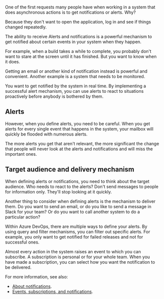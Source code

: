 One of the first requests many people have when working in a system that does asynchronous actions is to get notifications or alerts. Why?

Because they don't want to open the application, log in and see if things changed repeatedly.

The ability to receive Alerts and notifications is a powerful mechanism to get notified about certain events in your system when they happen.

For example, when a build takes a while to complete, you probably don't want to stare at the screen until it has finished. But you want to know when it does.

Getting an email or another kind of notification instead is powerful and convenient. Another example is a system that needs to be monitored.

You want to get notified by the system in real time. By implementing a successful alert mechanism, you can use alerts to react to situations proactively before anybody is bothered by them.

## Alerts

However, when you define alerts, you need to be careful. When you get alerts for every single event that happens in the system, your mailbox will quickly be flooded with numerous alerts.

The more alerts you get that aren't relevant, the more significant the change that people will never look at the alerts and notifications and will miss the important ones.

## Target audience and delivery mechanism

When defining alerts or notifications, you need to think about the target audience. Who needs to react to the alerts? Don't send messages to people for information only. They'll stop looking at it quickly.

Another thing to consider when defining alerts is the mechanism to deliver them. Do you want to send an email, or do you like to send a message in Slack for your team? Or do you want to call another system to do a particular action?

Within Azure DevOps, there are multiple ways to define your alerts. By using query and filter mechanisms, you can filter out specific alerts. For example, you only want to get notified for failed releases and not for successful ones.

Almost every action in the system raises an event to which you can subscribe. A subscription is personal or for your whole team. When you have made a subscription, you can select how you want the notification to be delivered.

For more information, see also:

 -  [About notifications](/azure/devops/notifications/index).
 -  [Events, subscriptions, and notifications](/azure/devops/notifications/concepts-events-and-notifications).
